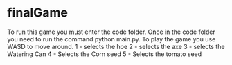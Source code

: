 # finalGame
To run this game you must enter the code folder. Once in the code folder you need to run the command python main.py.
To play the game you use WASD to move around. 
1 - selects the hoe
2 - selects the axe
3 - selects the Watering Can
4 - Selects the Corn seed
5 - Selects the tomato seed


